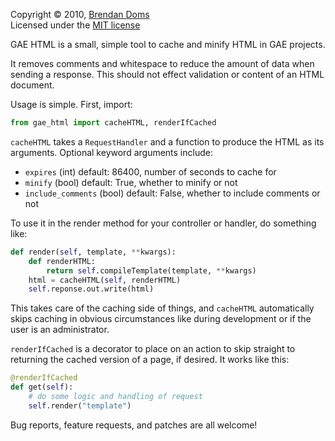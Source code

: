 Copyright &copy; 2010, [Brendan Doms](http://www.bdoms.com/)  
Licensed under the [MIT license](http://www.opensource.org/licenses/MIT)


GAE HTML is a small, simple tool to cache and minify HTML in GAE projects.

It removes comments and whitespace to reduce the amount of data when sending a response.
This should not effect validation or content of an HTML document.

Usage is simple. First, import:

```python
from gae_html import cacheHTML, renderIfCached
```

`cacheHTML` takes a `RequestHandler` and a function to produce the HTML as its arguments.
Optional keyword arguments include:

 * `expires` (int) default: 86400, number of seconds to cache for
 * `minify` (bool) default: True, whether to minify or not
 * `include_comments` (bool) default: False, whether to include comments or not

To use it in the render method for your controller or handler, do something like:

```python
def render(self, template, **kwargs):
    def renderHTML:
        return self.compileTemplate(template, **kwargs)
    html = cacheHTML(self, renderHTML)
    self.reponse.out.write(html)
```

This takes care of the caching side of things, and `cacheHTML` automatically skips caching
in obvious circumstances like during development or if the user is an administrator.

`renderIfCached` is a decorator to place on an action to skip straight to returning the
cached version of a page, if desired. It works like this:

```python
@renderIfCached
def get(self):
    # do some logic and handling of request
    self.render("template")
```

Bug reports, feature requests, and patches are all welcome!

